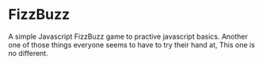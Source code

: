 FizzBuzz
=======

A simple Javascript FizzBuzz game to practive javascript basics. Another one of those things everyone seems to have to try their hand at, This one is no different.
